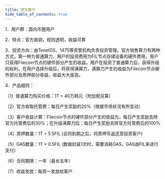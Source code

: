 ```yaml
---
title: 官方算力
hide_table_of_contents: true
---
```




1．用户群：面向币圈用户

2．特点：官方直销，规则透明，收益可靠

3．投资方向：由TenetDS、1475等资管机构负责投资管理。官方销售算力有两种方式，第一种为普通算力，用户的投资费用为FIL节点存储设备的硬件费用，用户只获得Filecoin节点的硬件部分产生的收益。用户在投资了普通算力后，获得升级的权利，在用户选择升级后，将获得满算力，满算力产生的收益为Filecoin节点硬件部分及质押部分收益，收益大大提高。

4．产品细则：

（1）普通算力购买价格：1T = 40万韩元（附加税另算）

（2）官方收取托管费：每日产生奖励的20%（根据市场状况有所变动）

（3）客户收益计算：Filecoin节点的硬件部分产生的收益为，每日产生奖励去除官方托管费后的30%；在升级满算力后：每日产生奖励去除官方托管费后的100%

（4）质押数量：1T = 5.5FIL (合同到期之后，将质押币返还至投资客户)

（5）GAS数量：1T = 0.5FIL (数据封装1次时，需要消耗GAS，GAS由FIL来进行支付）

（6）合同期限：一年（最长五年）

（7）收益发放：每周一发放给客户

